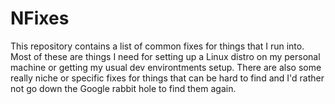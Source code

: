 # NFixes

This repository contains a list of common fixes for things that I run into. Most of these are things I need for setting up a Linux distro on my personal machine or getting my usual dev environtments setup. There are also some really niche or specific fixes for things that can be hard to find and I'd rather not go down the Google rabbit hole to find them again.



